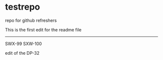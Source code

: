 # testrepo
repo for github refreshers


This is the first edit for the readme file

_______________________________________


SWX-99
SXW-100 



edit of the DP-32


